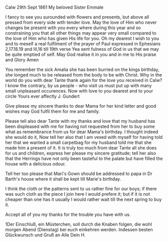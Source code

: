  Calw 29th Sept 1861
My beloved Sister Emmale

I fancy to see you surounded with flowers and presents, but above all pressed from every side with tender love. May the love of Him who never changes be present with you every where during this year and so constraining you that all other things may appear very small compared to the love of Him who has given His life for you. Oh my dearest I wish to you and to meself a real fulfilment of the prayer of Paul expressed in Ephesians 2,17.18.19 and III,16 till 19th verse Yea sent fulness of God in us that we may be quite emptied of self. May God realise it in you and in me to His praise and Glory Amen

You remember the sick Amalia she has been burried on the kings birthday, she longed much to be released from the body to be with Christ. 
Why in the world do you with dear Tante thank again for the love you received in Calw? I know the contrary, by us people - who visit us must put up with many small unpleasant occurences. Now with love to you dearest and to your circle
 Yours ever affectly
 J. Gundert

Give please my sincere thanks to dear Mama for her kind letter and good wishes may God fulfil them for me and family.

Please tell also dear Tante with my thanks and love that my husband has been displeased with me for having not requested from her to buy some what as remembrance from us for dear Mama's birthday. I thought indeed she would do it, Now tell her also that I am vexed with myself for having told her that we wanted a small carpetbag for my husband told me that she made him a present of it. It is truly too much from dear Tante all she does for us and children, express her please my sincere gratitude; tell her also that the Herrings have not only been tasteful to the palate but have filled the house with a delicious odour.

Tell her too please that Mari's Gown should be addressed to papa in Dr Barth's house where it shall be kept till Marie's birthday.

I think the cloth or the patterns sent to us rather fine for our boys; if there was such cloth as the piece I join here I would prefere it; but if it is not cheaper than one has it usually I would rather wait till the next spring to buy it.

Accept all of you my thanks for the trouble you have with us. 

1Der Einschluß, ein Müsterchen, soll durch die Knaben folgen, die wohl morgen Abend (Dienstag) bei euch einkehren werden. Indessen besten Glückwunsch und Gruß an Alle
 Dein H.
